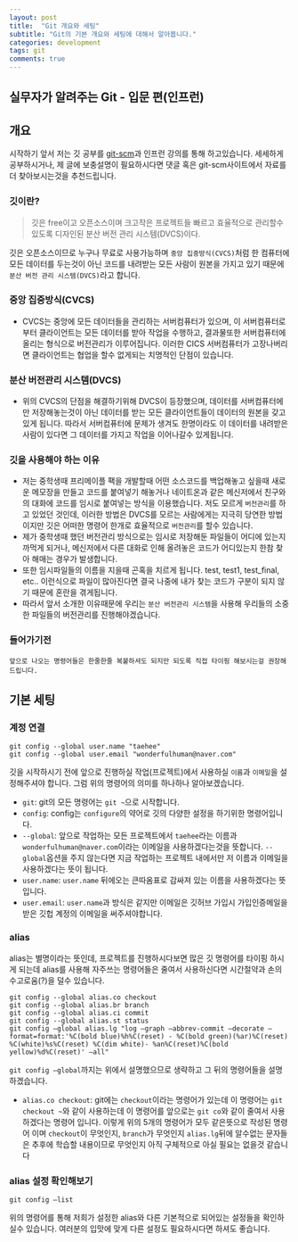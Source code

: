 ```yaml
---
layout: post
title:  "Git 개요와 세팅"
subtitle: "Git의 기본 개요와 세팅에 대해서 알아봅니다."
categories: development
tags: git
comments: true
---
```


## 실무자가 알려주는 Git - 입문 편(인프런)

## 개요

시작하기 앞서 저는 깃 공부를 [git-scm](https://git-scm.com)과 인프런 강의를 통해 하고있습니다. 세세하게 공부하시거나, 제 글에 보충설명이 필요하시다면 댓글 혹은 git-scm사이트에서 자료를 더 찾아보시는것을 추천드립니다.

### 깃이란?

> 깃은 free이고 오픈소스이며 크고작은 프로젝트들 빠르고 효율적으로 관리할수 있도록 디자인된 분산 버전 관리 시스템(DVCS)이다.

깃은 오픈소스이므로 누구나 무료로 사용가능하며 `중앙 집중방식(CVCS)`처럼 한 컴퓨터에 모든 데이터를 두는것이 아닌 코드를 내려받는 모든 사람이 원본을 가지고 있기 때문에 `분산 버전 관리 시스템(DVCS)`라고 합니다.

### 중앙 집중방식(CVCS)

-   CVCS는 중앙에 모든 데이터들을 관리하는 서버컴퓨터가 있으며, 이 서버컴퓨터로부터 클라이언트는 모든 데이터를 받아 작업을 수행하고, 결과물또한 서버컴퓨터에 올리는 형식으로 버전관리가 이루어집니다. 이러한 CICS 서버컴퓨터가 고장나버리면 클라이언트는 협업을 할수 없게되는 치명적인 단점이 있습니다.

### 분산 버전관리 시스템(DVCS)

-   위의 CVCS의 단점을 해결하기위해 DVCS이 등장했으며, 데이터를 서버컴퓨터에만 저장해놓는것이 아닌 데이터를 받는 모든 클라이언트들이 데이터의 원본을 갖고있게 됩니다. 따라서 서버컴퓨터에 문제가 생겨도 한명이라도 이 데이터를 내려받은 사람이 있다면 그 데이터를 가지고 작업을 이어나갈수 있게됩니다.

### 깃을 사용해야 하는 이유

-   저는 중학생때 프리메이플 팩을 개발할때 어떤 소스코드를 백업해놓고 싶을때 새로운 메모장을 만들고 코드를 붙여넣기 해놓거나 네이트온과 같은 메신저에서 친구와의 대화에 코드를 임시로 붙여넣는 방식을 이용했습니다. 저도 모르게 `버전관리`를 하고 있었던 것인데, 이러한 방법은 DVCS를 모르는 사람에게는 지극히 당연한 방법이지만 깃은 어떠한 명령어 한개로 효율적으로 `버전관리`를 할수 있습니다.
-   제가 중학생때 했던 버전관리 방식으로는 임시로 저장해둔 파일들이 어디에 있는지 까먹게 되거나, 메신저에서 다른 대화로 인해 올려놓은 코드가 어디있는지 한참 찾아 해매는 경우가 발생합니다.
-   또한 임시파일들의 이름을 지을때 곤혹을 치르게 됩니다. test, test1, test\_final, etc.. 이런식으로 파일이 많아진다면 결국 나중에 내가 찾는 코드가 구분이 되지 않기 때문에 혼란을 겪게됩니다.
-   따라서 앞서 소개한 이유때문에 우리는 `분산 버전관리 시스템`을 사용해 우리들의 소중한 파일들의 버전관리를 진행해야겠습니다.

### 들어가기전

`앞으로 나오는 명령어들은 한줄한줄 복붙하셔도 되지만 되도록 직접 타이핑 해보시는걸 권장해 드립니다.`

## 기본 세팅

### 계정 연결

```
git config --global user.name "taehee"
git config --global user.email "wonderfulhuman@naver.com"
```

깃을 시작하시기 전에 앞으로 진행하실 작업(프로젝트)에서 사용하실 `이름`과 `이메일`을 설정해주셔야 합니다. 그럼 위의 명령어의 의미를 하나하나 알아보겠습니다.

-   `git`: git의 모든 명령어는 `git ~`으로 시작합니다.
-   `config`: config는 `configure`의 약어로 깃의 다양한 설정을 하기위한 명령어입니다.
-   `--global`: 앞으로 작업하는 모든 프로젝트에서 `taehee`라는 이름과 `wonderfulhuman@naver.com`이라는 이메일을 사용하겠다는것을 뜻합니다. `--global`옵션을 주지 않는다면 지금 작업하는 프로젝트 내에서만 저 이름과 이메일을 사용하겠다는 뜻이 됩니다.
-   `user.name`: `user.name` 뒤에오는 큰따옴표로 감싸져 있는 이름을 사용하겠다는 뜻입니다.
-   `user.email`: `user.name`과 방식은 같지만 이메일은 깃허브 가입시 가입인증메일을 받은 깃헙 계정의 이메일을 써주셔야합니다.

### alias

alias는 별명이라는 뜻인데, 프로젝트를 진행하시다보면 많은 깃 명령어를 타이핑 하시게 되는데 alias를 사용해 자주쓰는 명령어들은 줄여서 사용하신다면 시간절약과 손의 수고로움(?)을 덜수 있습니다.

```
git config --global alias.co checkout
git config --global alias.br branch
git config --global alias.ci commit
git config --global alias.st status
git config —global alias.lg "log —graph —abbrev-commit —decorate —format=format:'%C(bold blue)%h%C(reset) - %C(bold green)(%ar)%C(reset) %C(white)%s%C(reset) %C(dim white)- %an%C(reset)%C(bold yellow)%d%C(reset)' —all"
```

`git config —global`까지는 위에서 설명했으므로 생략하고 그 뒤의 명령어들을 설명하겠습니다.

-   `alias.co checkout`: git에는 `checkout`이라는 명령어가 있는데 이 명령어는 `git checkout ~`와 같이 사용하는데 이 명령어를 앞으로는 `git co`와 같이 줄여서 사용하겠다는 명령어 입니다. 이렇게 위의 5개의 명령어가 모두 같은뜻으로 작성된 명령어 이며 `checkout`이 무엇인지, `branch`가 무엇인지 `alias.lg`뒤에 알수없는 문자들은 추후에 학습할 내용이므로 무엇인지 아직 구체적으로 아실 필요는 없을것 같습니다

### alias 설정 확인해보기

```
git config —list
```

위의 명령어를 통해 저희가 설정한 alias와 다른 기본적으로 되어있는 설정들을 확인하실수 있습니다. 여러분의 입맛에 맞게 다른 설정도 필요하시다면 하셔도 좋습니다.